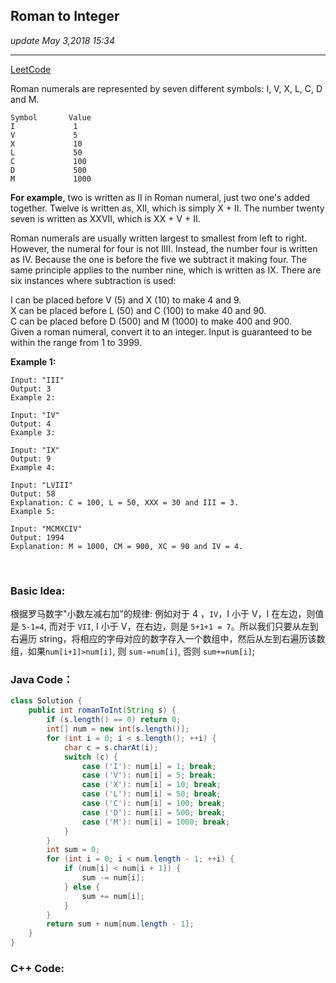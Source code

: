 ## Roman to Integer
_update May 3,2018  15:34_

---
[LeetCode](https://leetcode.com/problems/roman-to-integer/description/)

Roman numerals are represented by seven different symbols: I, V, X, L, C, D and M.

    Symbol       Value
    I             1
    V             5
    X             10
    L             50
    C             100
    D             500
    M             1000
**For example**, two is written as II in Roman numeral, just two one's added together. Twelve is written as, XII, which is simply X + II. The number twenty seven is written as XXVII, which is XX + V + II.

Roman numerals are usually written largest to smallest from left to right. However, the numeral for four is not IIII. Instead, the number four is written as IV. Because the one is before the five we subtract it making four. The same principle applies to the number nine, which is written as IX. There are six instances where subtraction is used:

I can be placed before V (5) and X (10) to make 4 and 9.  
X can be placed before L (50) and C (100) to make 40 and 90.   
C can be placed before D (500) and M (1000) to make 400 and 900.  
Given a roman numeral, convert it to an integer. Input is guaranteed to be within the range from 1 to 3999.  

**Example 1:**

    Input: "III"
    Output: 3
    Example 2:
    
    Input: "IV"
    Output: 4
    Example 3:
    
    Input: "IX"
    Output: 9
    Example 4:
    
    Input: "LVIII"
    Output: 58
    Explanation: C = 100, L = 50, XXX = 30 and III = 3.
    Example 5:
    
    Input: "MCMXCIV"
    Output: 1994
    Explanation: M = 1000, CM = 900, XC = 90 and IV = 4.

<br>
        
### Basic Idea:
根据罗马数字"小数左减右加"的规律: 例如对于 4 ，`IV`，I 小于 V，I 在左边，则值是 `5-1=4`, 而对于 `VII`, I 小于 V，在右边，则是 `5+1+1 = 7`。所以我们只要从左到右遍历 string，将相应的字母对应的数字存入一个数组中，然后从左到右遍历该数组，如果`num[i+1]>num[i]`, 则 `sum-=num[i]`, 否则 `sum+=num[i]`;

### Java Code：
```java
class Solution {
    public int romanToInt(String s) {
        if (s.length() == 0) return 0;
        int[] num = new int[s.length()];
        for (int i = 0; i < s.length(); ++i) {
            char c = s.charAt(i);
            switch (c) {
                case ('I'): num[i] = 1; break; 
                case ('V'): num[i] = 5; break; 
                case ('X'): num[i] = 10; break; 
                case ('L'): num[i] = 50; break;
                case ('C'): num[i] = 100; break;
                case ('D'): num[i] = 500; break;
                case ('M'): num[i] = 1000; break;
            }
        }
        int sum = 0;
        for (int i = 0; i < num.length - 1; ++i) {
            if (num[i] < num[i + 1]) {
                sum -= num[i];
            } else {
                sum += num[i];
            }
        }
        return sum + num[num.length - 1];
    }
}
```

### C++ Code:
```cpp




















